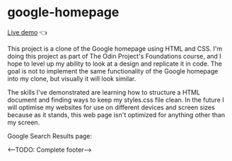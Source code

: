 # google-homepage

[Live demo](https://hopac1.github.io/google-homepage/index.html) 👈

<!-- Write a brief introduction for what the current project is. -->

This project is a clone of the Google homepage using HTML and CSS. I'm doing this project as part of The Odin Project's Foundations course,
and I hope to level up my ability to look at a design and replicate it in code. The goal is not to implement the same functionality of the Google homepage
into my clone, but visually it will look similar.

<!-- Write what skills you have demonstrated once you have completed it. -->

The skills I've demonstrated are learning how to structure a HTML document and finding ways to keep my styles.css file clean. In the future I will optimise my websites for use on different devices and screen sizes because as it stands, this web page isn't optimized for anything other than my screen.


Google Search Results page:

<--TODO: Complete footer-->

